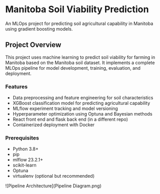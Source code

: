 # Manitoba Soil Viability Prediction

An MLOps project for predicting soil agricultural capability in Manitoba using gradient boosting models.

## Project Overview

This project uses machine learning to predict soil viability for farming in Manitoba based on the Manitoba soil dataset. It implements a complete MLOps pipeline for model development, training, evaluation, and deployment.

### Features

- Data preprocessing and feature engineering for soil characteristics
- XGBoost classification model for predicting agricultural capability
- MLflow experiment tracking and model versioning
- Hyperparameter optimization using Optuna and Bayesian methods
- React front end and flask back end (in a different repo)
- Containerized deployment with Docker

### Prerequisites

- Python 3.8+
- pip
- mlflow 23.2.1+
- scikit-learn 
- Optuna
- virtualenv (optional but recommended)

![Pipeline Architecture](Pipeline Diagram.png)





